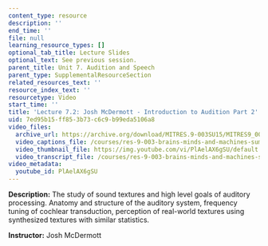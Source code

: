 ```yaml
---
content_type: resource
description: ''
end_time: ''
file: null
learning_resource_types: []
optional_tab_title: Lecture Slides
optional_text: See previous session.
parent_title: Unit 7. Audition and Speech
parent_type: SupplementalResourceSection
related_resources_text: ''
resource_index_text: ''
resourcetype: Video
start_time: ''
title: 'Lecture 7.2: Josh McDermott - Introduction to Audition Part 2'
uid: 7ed95b15-ff85-3b73-c6c9-b99eda5106a8
video_files:
  archive_url: https://archive.org/download/MITRES.9-003SU15/MITRES9_003SU15_Lecture_7-2_300k.mp4
  video_captions_file: /courses/res-9-003-brains-minds-and-machines-summer-course-summer-2015/4b0826bee94854bfb0b495313eca96e3_PlAelAX6gSU.vtt
  video_thumbnail_file: https://img.youtube.com/vi/PlAelAX6gSU/default.jpg
  video_transcript_file: /courses/res-9-003-brains-minds-and-machines-summer-course-summer-2015/366ff9b31092e46e00735354539199b5_PlAelAX6gSU.pdf
video_metadata:
  youtube_id: PlAelAX6gSU
---
```


**Description:** The study of sound textures and high level goals of auditory processing. Anatomy and structure of the auditory system, frequency tuning of cochlear transduction, perception of real-world textures using synthesized textures with similar statistics.

**Instructor:** Josh McDermott